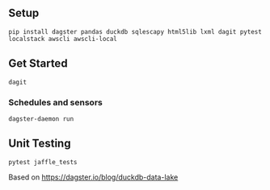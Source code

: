 ## Setup
`pip install dagster pandas duckdb sqlescapy html5lib lxml dagit pytest localstack awscli awscli-local`

## Get Started
`dagit`

### Schedules and sensors
`dagster-daemon run`

## Unit Testing
`pytest jaffle_tests`

Based on <https://dagster.io/blog/duckdb-data-lake>